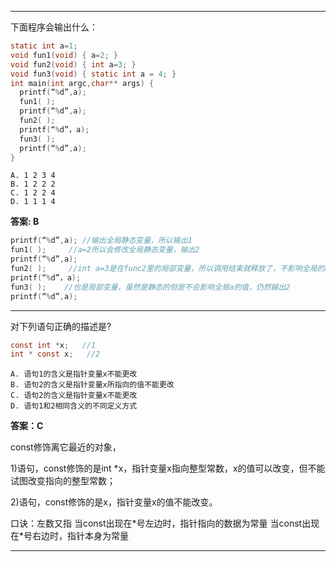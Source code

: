 ***
下面程序会输出什么：
``` C
static int a=1;
void fun1(void) { a=2; }
void fun2(void) { int a=3; }
void fun3(void) { static int a = 4; }
int main(int argc,char** args) {
  printf(“%d”,a);
  fun1( );
  printf(“%d”,a);
  fun2( );
  printf(“%d”，a);
  fun3( );
  printf(“%d”,a);
}
```
```
A. 1 2 3 4
B. 1 2 2 2
C. 1 2 2 4
D. 1 1 1 4
```

**答案: B**
```C
printf(“%d”,a); //输出全局静态变量，所以输出1
fun1( );     //a=2所以会修改全局静态变量，输出2
printf(“%d”,a);
fun2( );     //int a=3是在func2里的局部变量，所以调用结束就释放了，不影响全局的a值，所以输出2
printf(“%d”，a);
fun3( );    //也是局部变量，虽然是静态的但是不会影响全局a的值，仍然输出2
printf(“%d”,a);
```
***

对下列语句正确的描述是?
``` C
const int *x;   //1
int * const x;   //2
```

```
A. 语句1的含义是指针变量x不能更改
B. 语句2的含义是指针变量x所指向的值不能更改
C. 语句2的含义是指针变量x不能更改
D. 语句1和2相同含义的不同定义方式
```
**答案：C**

const修饰离它最近的对象，

1)语句，const修饰的是int \*x，指针变量x指向整型常数，x的值可以改变，但不能试图改变指向的整型常数；

2)语句，const修饰的是x，指针变量x的值不能改变。

口诀：左数又指 当const出现在\*号左边时，指针指向的数据为常量 当const出现在\*号右边时，指针本身为常量
***
